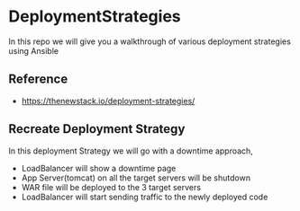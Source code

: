 # DeploymentStrategies

In this repo we will give you a walkthrough of various deployment strategies using Ansible

## Reference
* https://thenewstack.io/deployment-strategies/

## Recreate Deployment Strategy
In this deployment Strategy we will go with a downtime approach,
* LoadBalancer will show a downtime page
* App Server(tomcat) on all the target servers will be shutdown
* WAR file will be deployed to the 3 target servers
* LoadBalancer will start sending traffic to the newly deployed code